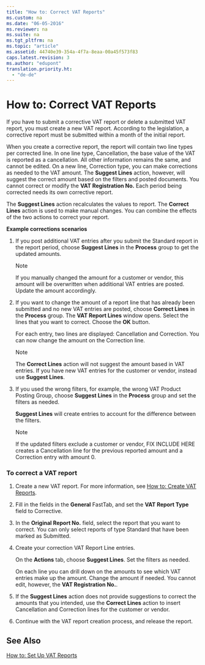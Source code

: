 ```yaml
---
title: "How to: Correct VAT Reports"
ms.custom: na
ms.date: "06-05-2016"
ms.reviewer: na
ms.suite: na
ms.tgt_pltfrm: na
ms.topic: "article"
ms.assetid: 44740e39-354a-4f7a-8eaa-00a45f573f83
caps.latest.revision: 3
ms.author: "edupont"
translation.priority.ht: 
  - "de-de"
---
```

# How to: Correct VAT Reports
If you have to submit a corrective VAT report or delete a submitted VAT report, you must create a new VAT report. According to the legislation, a corrective report must be submitted within a month of the initial report.  
  
 When you create a corrective report, the report will contain two line types per corrected line. In one line type, Cancellation, the base value of the VAT is reported as a cancellation. All other information remains the same, and cannot be edited. On a new line, Correction type, you can make corrections as needed to the VAT amount. The **Suggest Lines** action, however, will suggest the correct amount based on the filters and posted documents. You cannot correct or modify the **VAT Registration No.** Each period being corrected needs its own corrective report.  
  
 The **Suggest Lines** action recalculates the values to report. The **Correct Lines** action is used to make manual changes. You can combine the effects of the two actions to correct your report.  
  
 **Example corrections scenarios**  
  
1.  If you post additional VAT entries after you submit the Standard report in the report period, choose **Suggest Lines** in the **Process** group to get the updated amounts.  
  
    > [!NOTE]  
    >  If you manually changed the amount for a customer or vendor, this amount will be overwritten when additional VAT entries are posted. Update the amount accordingly.  
  
2.  If you want to change the amount of a report line that has already been submitted and no new VAT entries are posted, choose **Correct Lines** in the **Process** group. The **VAT Report Lines** window opens. Select the lines that you want to correct. Choose the **OK** button.  
  
     For each entry, two lines are displayed: Cancellation and Correction. You can now change the amount on the Correction line.  
  
    > [!NOTE]  
    >  The **Correct Lines** action will not suggest the amount based in VAT entries. If you have new VAT entries for the customer or vendor, instead use **Suggest Lines**.  
  
3.  If you used the wrong filters, for example, the wrong VAT Product Posting Group, choose **Suggest Lines** in the **Process** group and set the filters as needed.  
  
     **Suggest Lines** will create entries to account for the difference between the filters.  
  
    > [!NOTE]  
    >  If the updated filters exclude a customer or vendor, FIX INCLUDE HERE<!--[!INCLUDE[navnow](../../ApplicationDesign/includes/navnow_md.md)] --> creates a Cancellation line for the previous reported amount and a Correction entry with amount 0.  
  
### To correct a VAT report  
  
1.  Create a new VAT report. For more information, see [How to: Create VAT Reports](../../LocalFunctionalityForMicrosoftDynamicsNav2016/Germany/how-to-create-vat-reports.md).  
  
2.  Fill in the fields in the **General** FastTab, and set the **VAT Report Type** field to Corrective.  
  
3.  In the **Original Report No.** field, select the report that you want to correct. You can only select reports of type Standard that have been marked as Submitted.  
  
4.  Create your correction VAT Report Line entries.  
  
     On the **Actions** tab, choose **Suggest Lines**. Set the filters as needed.  
  
     On each line you can drill down on the amounts to see which VAT entries make up the amount. Change the amount if needed. You cannot edit, however, the **VAT Registration No.**.  
  
5.  If the **Suggest Lines** action does not provide suggestions to correct the amounts that you intended, use the **Correct Lines** action to insert Cancellation and Correction lines for the customer or vendor.  
  
6.  Continue with the VAT report creation process, and release the report.  
  
## See Also  
 [How to: Set Up VAT Reports](../../LocalFunctionalityForMicrosoftDynamicsNav2016/Germany/how-to-set-up-vat-reports.md)